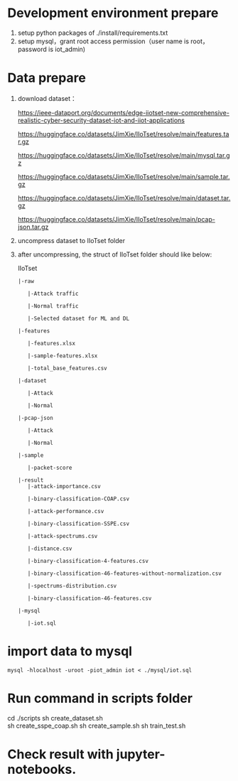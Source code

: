 # Development environment prepare
1. setup python packages of ./install/requirements.txt
2. setup mysql，grant root access permission（user name is root，password is iot_admin)
# Data prepare
1. download dataset：

   https://ieee-dataport.org/documents/edge-iiotset-new-comprehensive-realistic-cyber-security-dataset-iot-and-iiot-applications

   https://huggingface.co/datasets/JimXie/IIoTset/resolve/main/features.tar.gz

   https://huggingface.co/datasets/JimXie/IIoTset/resolve/main/mysql.tar.gz

   https://huggingface.co/datasets/JimXie/IIoTset/resolve/main/sample.tar.gz

   https://huggingface.co/datasets/JimXie/IIoTset/resolve/main/dataset.tar.gz

   https://huggingface.co/datasets/JimXie/IIoTset/resolve/main/pcap-json.tar.gz

2. uncompress dataset to IIoTset folder
   
3. after uncompressing, the struct of IIoTset folder should like below:

   IIoTset
   
       |-raw

          |-Attack traffic

          |-Normal traffic

          |-Selected dataset for ML and DL

       |-features
          
          |-features.xlsx

          |-sample-features.xlsx

          |-total_base_features.csv
   
       |-dataset

          |-Attack

          |-Normal 

       |-pcap-json
   
          |-Attack

          |-Normal 

       |-sample

          |-packet-score

       |-result
          |-attack-importance.csv
   
          |-binary-classification-COAP.csv
   
          |-attack-performance.csv
                                          
          |-binary-classification-SSPE.csv
   
          |-attack-spectrums.csv
                                    
          |-distance.csv
   
          |-binary-classification-4-features.csv
                             
          |-binary-classification-46-features-without-normalization.csv
      
          |-spectrums-distribution.csv
   
          |-binary-classification-46-features.csv

       |-mysql
   
          |-iot.sql

# import data to mysql
    mysql -hlocalhost -uroot -piot_admin iot < ./mysql/iot.sql
   
# Run command in scripts folder
   cd ./scripts
   sh create_dataset.sh  
   sh create_sspe_coap.sh
   sh create_sample.sh
   sh train_test.sh
# Check result with jupyter-notebooks.
